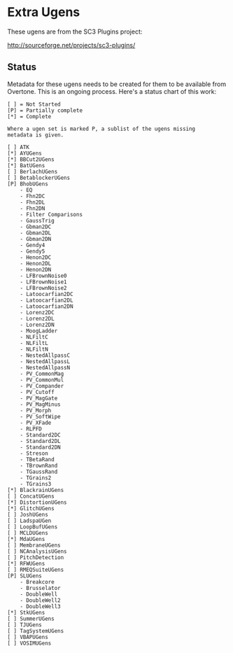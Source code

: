 # Extra Ugens

These ugens are from the SC3 Plugins project:

http://sourceforge.net/projects/sc3-plugins/

## Status

Metadata for these ugens needs to be created for them to be available from Overtone. This is an ongoing process. Here's a status chart of this work:

    [ ] = Not Started
    [P] = Partially complete
    [*] = Complete

    Where a ugen set is marked P, a sublist of the ugens missing
    metadata is given.

    [ ] ATK
    [*] AYUGens
    [*] BBCut2UGens
    [*] BatUGens
    [ ] BerlachUGens
    [ ] BetablockerUGens
    [P] BhobUGens
        - EQ
        - Fhn2DC
        - Fhn2DL
        - Fhn2DN
        - Filter Comparisons
        - GaussTrig
        - Gbman2DC
        - Gbman2DL
        - Gbman2DN
        - Gendy4
        - Gendy5
        - Henon2DC
        - Henon2DL
        - Henon2DN
        - LFBrownNoise0
        - LFBrownNoise1
        - LFBrownNoise2
        - Latoocarfian2DC
        - Latoocarfian2DL
        - Latoocarfian2DN
        - Lorenz2DC
        - Lorenz2DL
        - Lorenz2DN
        - MoogLadder
        - NLFiltC
        - NLFiltL
        - NLFiltN
        - NestedAllpassC
        - NestedAllpassL
        - NestedAllpassN
        - PV_CommonMag
        - PV_CommonMul
        - PV_Compander
        - PV_Cutoff
        - PV_MagGate
        - PV_MagMinus
        - PV_Morph
        - PV_SoftWipe
        - PV_XFade
        - RLPFD
        - Standard2DC
        - Standard2DL
        - Standard2DN
        - Streson
        - TBetaRand
        - TBrownRand
        - TGaussRand
        - TGrains2
        - TGrains3
    [*] BlackrainUGens
    [ ] ConcatUGens
    [*] DistortionUGens
    [*] GlitchUGens
    [ ] JoshUGens
    [ ] LadspaUGen
    [ ] LoopBufUGens
    [ ] MCLDUGens
    [*] MdaUGens
    [ ] MembraneUGens
    [ ] NCAnalysisUGens
    [ ] PitchDetection
    [*] RFWUGens
    [ ] RMEQSuiteUGens
    [P] SLUGens
        - Breakcore
        - Brusselator
        - DoubleWell
        - DoubleWell2
        - DoubleWell3
    [*] StkUGens
    [ ] SummerUGens
    [ ] TJUGens
    [ ] TagSystemUGens
    [ ] VBAPUGens
    [ ] VOSIMUGens

